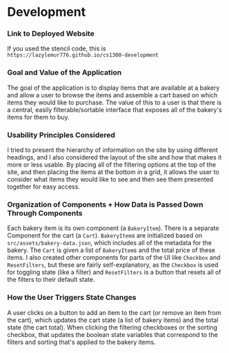 # Development

### Link to Deployed Website
If you used the stencil code, this is `https://lazylemur776.github.io/cs1300-development`

### Goal and Value of the Application
The goal of the application is to display items that are available at a bakery and allow a user to browse the items and assemble a cart based on which items they would like to purchase. The value of this to a user is that there is a central, easily filterable/sortable interface that exposes all of the bakery's items for them to buy.

### Usability Principles Considered
I tried to present the hierarchy of information on the site by using different headings, and I also considered the layout of the site and how that makes it more or less usable. By placing all of the filtering options at the top of the site, and then placing the items at the bottom in a grid, it allows the user to consider what items they would like to see and then see them presented together for easy access.

### Organization of Components + How Data is Passed Down Through Components
Each bakery item is its own component (a `BakeryItem`). There is a separate Component for the cart (a `Cart`). `BakeryItem`s are initialized based on `src/assets/bakery-data.json`, which includes all of the metadata for the bakery. The `Cart` is given a list of `BakeryItem`s and the total price of these items. I also created other components for parts of the UI like `Checkbox` and `ResetFilters`, but these are fairly self-explanatory, as the `Checkbox` is used for toggling state (like a filter) and `ResetFilters` is a button that resets all of the filters to their default state.

### How the User Triggers State Changes
A user clicks on a button to add an item to the cart (or remove an item from the cart), which updates the cart state (a list of bakery items) and the total state (the cart total). When clicking the filtering checkboxes or the sorting checkbox, that updates the boolean state variables that correspond to the filters and sorting that's applied to the bakery items.
